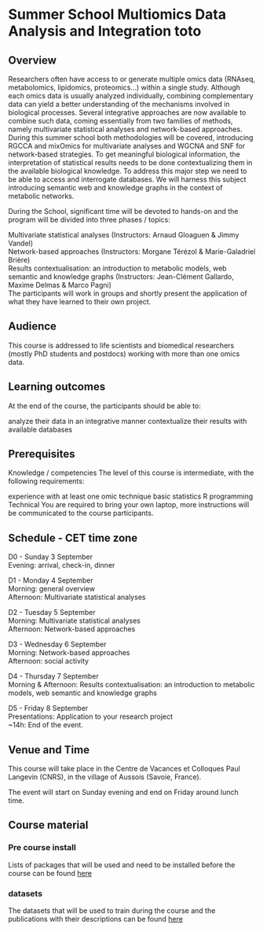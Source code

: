 # Summer School Multiomics Data Analysis and Integration toto

## Overview
Researchers often have access to or generate multiple omics data (RNAseq, metabolomics, lipidomics, proteomics…) within a single study. Although each omics data is usually analyzed individually, combining complementary data can yield a better understanding of the mechanisms involved in biological processes. Several integrative approaches are now available to combine such data, coming essentially from two families of methods, namely multivariate statistical analyses and network-based approaches. During this summer school both methodologies will be covered, introducing RGCCA and mixOmics for multivariate analyses and WGCNA and SNF for network-based strategies. To get meaningful biological information, the interpretation of statistical results needs to be done contextualizing them in the available biological knowledge. To address this major step we need to be able to access and interrogate databases. We will harness this subject introducing semantic web and knowledge graphs in the context of metabolic networks.

During the School, significant time will be devoted to hands-on and the program will be divided into three phases / topics:  
  
Multivariate statistical analyses (Instructors: Arnaud Gloaguen & Jimmy Vandel)  
Network-based approaches (Instructors: Morgane Térézol & Marie-Galadriel Brière)  
Results contextualisation: an introduction to metabolic models, web semantic and knowledge graphs (Instructors: Jean-Clément Gallardo, Maxime Delmas & Marco Pagni)  
The participants will work in groups and shortly present the application of what they have learned to their own project.  


## Audience
This course is addressed to life scientists and biomedical researchers (mostly PhD students and postdocs) working with more than one omics data.


## Learning outcomes
At the end of the course, the participants should be able to:

analyze their data in an integrative manner
contextualize their results with available databases

## Prerequisites
Knowledge / competencies
The level of this course is intermediate, with the following requirements:

experience with at least one omic technique
basic statistics
R programming
Technical
You are required to bring your own laptop, more instructions will be communicated to the course participants.


## Schedule - CET time zone
D0 - Sunday 3 September  
Evening: arrival, check-in, dinner

D1 - Monday 4 September  
Morning: general overview  
Afternoon: Multivariate statistical analyses

D2 - Tuesday 5 September  
Morning: Multivariate statistical analyses  
Afternoon: Network-based approaches

D3 - Wednesday 6 September  
Morning: Network-based approaches  
Afternoon: social activity

D4 - Thursday 7 September  
Morning & Afternoon: Results contextualisation: an introduction to metabolic models, web semantic and knowledge graphs

D5 - Friday 8 September  
Presentations: Application to your research project  
~14h: End of the event.

## Venue and Time
This course will take place in the Centre de Vacances et Colloques Paul Langevin (CNRS), in the village of Aussois (Savoie, France).

The event will start on Sunday evening and end on Friday around lunch time.

## Course material

### Pre course install
Lists of packages that will be used and need to be installed before the course can be found [here](https://github.com/sib-swiss/summer-school-multiomics-data-analysis-and-integration/tree/master/general/precourse.md)  

### datasets
The datasets that will be used to train during the course and the publications with their descriptions can be found [here](https://github.com/sib-swiss/summer-school-multiomics-data-analysis-and-integration/tree/master/general/datasets)  
